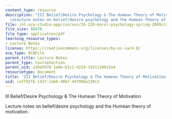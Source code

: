 ```yaml
---
content_type: resource
description: "III Belief/Desire Psychology & The Humean Theory of Motivation \r\n\r\
  \nLecture notes on belief/desire psychology and the Humean theory of motivation."
file: /ol-ocw-studio-app/courses/24-120-moral-psychology-spring-2009/caff92fb14372ab640b74d799ba130c3_MIT24_120s09_lec03.pdf
file_size: 88478
file_type: application/pdf
learning_resource_types:
- Lecture Notes
license: https://creativecommons.org/licenses/by-nc-sa/4.0/
ocw_type: OCWFile
parent_title: Lecture Notes
parent_type: CourseSection
parent_uid: a1be5978-1e0e-b1c2-d224-31b1110815a4
resourcetype: Document
title: 'III Belief/Desire Psychology & The Humean Theory of Motivation '
uid: caff92fb-1437-2ab6-40b7-4d799ba130c3
---
```

III Belief/Desire Psychology & The Humean Theory of Motivation 

Lecture notes on belief/desire psychology and the Humean theory of motivation.